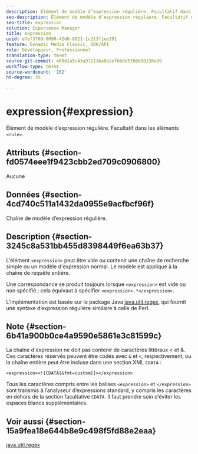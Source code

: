 ```yaml
---
description: Élément de modèle d’expression régulière. Facultatif dans les éléments <rule>.
seo-description: Élément de modèle d’expression régulière. Facultatif dans les éléments <rule>.
seo-title: expression
solution: Experience Manager
title: expression
uuid: e7ef3769-0090-42d6-8021-1c213f1ee391
feature: Dynamic Media Classic, SDK/API
role: Développeur, Professionnel
translation-type: tm+mt
source-git-commit: 469d1a5c43a972116a8a2efb0de5708800130a99
workflow-type: tm+mt
source-wordcount: '162'
ht-degree: 3%

---
```



# expression{#expression}

Élément de modèle d’expression régulière. Facultatif dans les éléments `<rule>`.

## Attributs {#section-fd0574eee1f9423cbb2ed709c0906800}

Aucune

## Données {#section-4cd740c511a1432da0955e9acfbcf96f}

Chaîne de modèle d’expression régulière.

## Description {#section-3245c8a531bb455d8398449f6ea63b37}

L&#39;élément `<expression>` peut être vide ou contenir une chaîne de recherche simple ou un modèle d&#39;expression normal. Le modèle est appliqué à la chaîne de requête entière.

Une correspondance se produit toujours lorsque `<expression>` est vide ou non spécifié ; cela équivaut à spécifier `<expression>.*</expression>`.

L’implémentation est basée sur le package Java [java.util.regex](../../../../../ir-api/material-cat/image-rendering-api-ref/c-ir-material-catalog/c-ir-rule-set-reference/r-ir-expression.md#reference-49867deecb58412bbdc2ced564bbea3e), qui fournit une syntaxe d’expression régulière similaire à celle de Perl.

## Note {#section-6b41a900b0ce4a9590e5861e3c81599c}

La chaîne d&#39;expression ne doit pas contenir de caractères littéraux &lt; et &amp;. Ces caractères réservés peuvent être codés avec `&` et `<`, respectivement, ou la chaîne entière peut être incluse dans une section XML `CDATA` :

`<expression><![CDATA[&fmt=custom]]></expression>`

Tous les caractères compris entre les balises `<expression>` et `</expression>` sont transmis à l’analyseur d’expressions standard, y compris les caractères en dehors de la section facultative `CDATA`. Il faut prendre soin d’éviter les espaces blancs supplémentaires.

## Voir aussi {#section-15a9fea18e644b8e9c498f5fd88e2eaa}

[java.util.regex](https://www2.cs.duke.edu/csed/java/jdk1.4.2/docs/api/)
